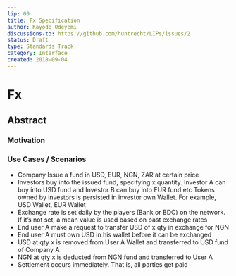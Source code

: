 ```yaml
---
lip: 00
title: Fx Specification
author: Kayode Odeyemi
discussions-to: https://github.com/huntrecht/LIPs/issues/2
status: Draft
type: Standards Track
category: Interface
created: 2018-09-04
---
```

# Fx

## Abstract

### Motivation

### Use Cases / Scenarios
- Company Issue a fund in USD, EUR, NGN, ZAR at certain price
- Investors buy into the issued fund, specifying x quantity. Investor A can buy into USD fund and Investor B can buy into EUR fund etc
Tokens owned by investors is persisted in investor own Wallet. For example, USD Wallet, EUR Wallet
- Exchange rate is set daily by the players (Bank or BDC) on the network. If it’s not set, a mean value is used based on past exchange rates
- End user A make a request to transfer USD of x qty in exchange for NGN    
- End user A must own USD in his wallet before it can be exchanged
- USD at qty x is removed from User A Wallet and transferred to USD fund of Company A
- NGN at qty x is deducted from NGN fund and transferred to User A
- Settlement occurs immediately. That is, all parties get paid

